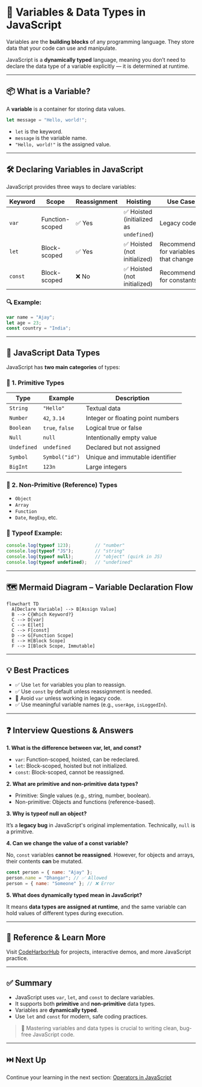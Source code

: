 # 🧮 Variables & Data Types in JavaScript

Variables are the **building blocks** of any programming language. They store data that your code can use and manipulate.

JavaScript is a **dynamically typed** language, meaning you don’t need to declare the data type of a variable explicitly — it is determined at runtime.

---

## 📦 What is a Variable?

A **variable** is a container for storing data values.

```js
let message = "Hello, world!";
```

* `let` is the keyword.
* `message` is the variable name.
* `"Hello, world!"` is the assigned value.

---

## 🛠️ Declaring Variables in JavaScript

JavaScript provides three ways to declare variables:

| Keyword | Scope           | Reassignment | Hoisting                               | Use Case                              |
| ------- | --------------- | ------------ | -------------------------------------- | ------------------------------------- |
| `var`   | Function-scoped | ✅ Yes        | ✅ Hoisted (initialized as `undefined`) | Legacy code                           |
| `let`   | Block-scoped    | ✅ Yes        | ✅ Hoisted (not initialized)            | Recommended for variables that change |
| `const` | Block-scoped    | ❌ No         | ✅ Hoisted (not initialized)            | Recommended for constants             |

### 🔍 Example:

```js
var name = "Ajay";
let age = 23;
const country = "India";
```

---

## 🧪 JavaScript Data Types

JavaScript has **two main categories** of types:

### 🔹 1. Primitive Types

| Type        | Example         | Description                       |
| ----------- | --------------- | --------------------------------- |
| `String`    | `"Hello"`       | Textual data                      |
| `Number`    | `42`, `3.14`    | Integer or floating point numbers |
| `Boolean`   | `true`, `false` | Logical true or false             |
| `Null`      | `null`          | Intentionally empty value         |
| `Undefined` | `undefined`     | Declared but not assigned         |
| `Symbol`    | `Symbol("id")`  | Unique and immutable identifier   |
| `BigInt`    | `123n`          | Large integers                    |

### 🔹 2. Non-Primitive (Reference) Types

* `Object`
* `Array`
* `Function`
* `Date`, `RegExp`, etc.

### 🧠 Typeof Example:

```js
console.log(typeof 123);         // "number"
console.log(typeof "JS");        // "string"
console.log(typeof null);        // "object" (quirk in JS)
console.log(typeof undefined);   // "undefined"
```

---

## 🗺️ Mermaid Diagram – Variable Declaration Flow

```mermaid
flowchart TD
  A[Declare Variable] --> B[Assign Value]
  B --> C{Which Keyword?}
  C --> D[var]
  C --> E[let]
  C --> F[const]
  D --> G[Function Scope]
  E --> H[Block Scope]
  F --> I[Block Scope, Immutable]
```

---

## 💡 Best Practices

* ✅ Use `let` for variables you plan to reassign.
* ✅ Use `const` by default unless reassignment is needed.
* 🚫 Avoid `var` unless working in legacy code.
* ✅ Use meaningful variable names (e.g., `userAge`, `isLoggedIn`).

---

## ❓ Interview Questions & Answers

**1. What is the difference between var, let, and const?**

* `var`: Function-scoped, hoisted, can be redeclared.
* `let`: Block-scoped, hoisted but not initialized.
* `const`: Block-scoped, cannot be reassigned.

**2. What are primitive and non-primitive data types?**

* Primitive: Single values (e.g., string, number, boolean).
* Non-primitive: Objects and functions (reference-based).

**3. Why is typeof null an object?**

It’s a **legacy bug** in JavaScript's original implementation. Technically, `null` is a primitive.

**4. Can we change the value of a const variable?**

No, `const` variables **cannot be reassigned**. However, for objects and arrays, their contents **can** be mutated.

```js
const person = { name: "Ajay" };
person.name = "Dhangar"; // ✅ Allowed
person = { name: "Someone" }; // ❌ Error
```

**5. What does dynamically typed mean in JavaScript?**

It means **data types are assigned at runtime**, and the same variable can hold values of different types during execution.

---

## 🔗 Reference & Learn More

Visit [CodeHarborHub](https://codeharborhub.github.io/) for projects, interactive demos, and more JavaScript practice.

---

## ✅ Summary

* JavaScript uses `var`, `let`, and `const` to declare variables.
* It supports both **primitive** and **non-primitive** data types.
* Variables are **dynamically typed**.
* Use `let` and `const` for modern, safe coding practices.

> 🎯 Mastering variables and data types is crucial to writing clean, bug-free JavaScript code.

---

## ⏭️ Next Up

Continue your learning in the next section: [Operators in JavaScript](../03-operators/README.md)
